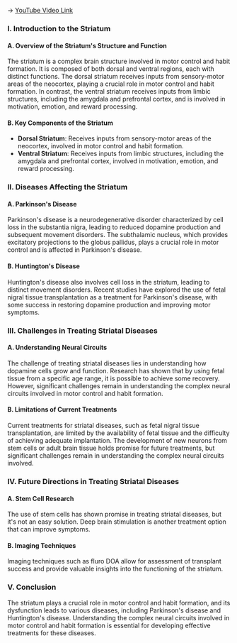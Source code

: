 -> [YouTube Video Link](https://www.youtube.com/watch?v=TeNrTKjJJ5g&list=PLUl4u3cNGP62ABe0O-0qtaHHxyKQi1ZwR&index=31&pp=iAQB)

### I. Introduction to the Striatum
#### A. Overview of the Striatum's Structure and Function

The striatum is a complex brain structure involved in motor control and habit formation. It is composed of both dorsal and ventral regions, each with distinct functions. The dorsal striatum receives inputs from sensory-motor areas of the neocortex, playing a crucial role in motor control and habit formation. In contrast, the ventral striatum receives inputs from limbic structures, including the amygdala and prefrontal cortex, and is involved in motivation, emotion, and reward processing.

#### B. Key Components of the Striatum

*   **Dorsal Striatum**: Receives inputs from sensory-motor areas of the neocortex, involved in motor control and habit formation.
*   **Ventral Striatum**: Receives inputs from limbic structures, including the amygdala and prefrontal cortex, involved in motivation, emotion, and reward processing.

### II. Diseases Affecting the Striatum
#### A. Parkinson's Disease

Parkinson's disease is a neurodegenerative disorder characterized by cell loss in the substantia nigra, leading to reduced dopamine production and subsequent movement disorders. The subthalamic nucleus, which provides excitatory projections to the globus pallidus, plays a crucial role in motor control and is affected in Parkinson's disease.

#### B. Huntington's Disease

Huntington's disease also involves cell loss in the striatum, leading to distinct movement disorders. Recent studies have explored the use of fetal nigral tissue transplantation as a treatment for Parkinson's disease, with some success in restoring dopamine production and improving motor symptoms.

### III. Challenges in Treating Striatal Diseases
#### A. Understanding Neural Circuits

The challenge of treating striatal diseases lies in understanding how dopamine cells grow and function. Research has shown that by using fetal tissue from a specific age range, it is possible to achieve some recovery. However, significant challenges remain in understanding the complex neural circuits involved in motor control and habit formation.

#### B. Limitations of Current Treatments

Current treatments for striatal diseases, such as fetal nigral tissue transplantation, are limited by the availability of fetal tissue and the difficulty of achieving adequate implantation. The development of new neurons from stem cells or adult brain tissue holds promise for future treatments, but significant challenges remain in understanding the complex neural circuits involved.

### IV. Future Directions in Treating Striatal Diseases
#### A. Stem Cell Research

The use of stem cells has shown promise in treating striatal diseases, but it's not an easy solution. Deep brain stimulation is another treatment option that can improve symptoms.

#### B. Imaging Techniques

Imaging techniques such as fluro DOA allow for assessment of transplant success and provide valuable insights into the functioning of the striatum.

### V. Conclusion
The striatum plays a crucial role in motor control and habit formation, and its dysfunction leads to various diseases, including Parkinson's disease and Huntington's disease. Understanding the complex neural circuits involved in motor control and habit formation is essential for developing effective treatments for these diseases.